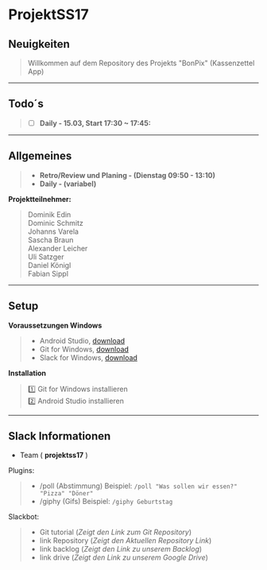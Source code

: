 # ProjektSS17

## Neuigkeiten
>
>  Willkommen auf dem Repository des Projekts "BonPix" (Kassenzettel App)
>
>
***

## Todo´s

> - [ ] **Daily - 15.03, Start 17:30 ~ 17:45:**
>
***

## Allgemeines

> - **Retro/Review und Planing - (Dienstag 09:50 - 13:10)**
> - **Daily - (variabel)**
>

**Projektteilnehmer:**
> Dominik Edin  
> Dominic Schmitz  
> Johanns Varela  
> Sascha Braun  
> Alexander Leicher  
> Uli Satzger  
> Daniel Königl  
> Fabian Sippl
>
***

## Setup

**Voraussetzungen Windows**  
> - Android Studio, [download](https://developer.android.com/studio/index.html)  
> - Git for Windows, [download](https://git-scm.com/download/win)
> - Slack for Windows, [download](https://slack.com/downloads/windows)

**Installation**
> :one: Git for Windows installieren  
> :two: Android Studio installieren  
>
***

## Slack Informationen  
- Team ( **projektss17** )

Plugins:  
> - /poll (Abstimmung) Beispiel: `/poll "Was sollen wir essen?" "Pizza" "Döner"` 
> - /giphy (Gifs) Beispiel: `/giphy Geburtstag`  

Slackbot:
> - Git tutorial (_Zeigt den Link zum Git Repository_) 
> - link Repository (_Zeigt den Aktuellen Repository Link_)  
> - link backlog (_Zeigt den Link zu unserem Backlog_)  
> - link drive (_Zeigt den Link zu unserem Google Drive_)

